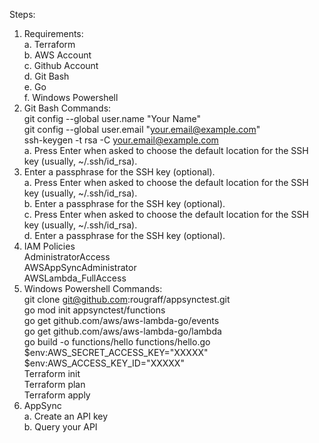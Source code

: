Steps:
1.	Requirements:<br>
  a.	Terraform<br>
  b.	AWS Account<br>
  c.	Github Account<br>
  d.	Git Bash<br>
  e.	Go<br>
  f.	Windows Powershell<br>
2.	Git Bash Commands:<br>
        git config --global user.name "Your Name"<br>
        git config --global user.email "your.email@example.com"<br>
        ssh-keygen -t rsa -C your.email@example.com<br>
  a.	Press Enter when asked to choose the default location for the SSH key (usually, ~/.ssh/id_rsa).<br>
3.	Enter a passphrase for the SSH key (optional).<br>
  a.	Press Enter when asked to choose the default location for the SSH key (usually, ~/.ssh/id_rsa).<br>
  b.	Enter a passphrase for the SSH key (optional).<br>
  c.	Press Enter when asked to choose the default location for the SSH key (usually, ~/.ssh/id_rsa).<br>
  d.	Enter a passphrase for the SSH key (optional).<br>
4.  IAM Policies <br>
        AdministratorAccess	<br>
        AWSAppSyncAdministrator	<br>
        AWSLambda_FullAccess<br>
5.	Windows Powershell Commands:<br>
        git clone git@github.com:rougraff/appsynctest.git <br>
        go mod init appsynctest/functions<br>
  	    go get github.com/aws/aws-lambda-go/events<br>
  	    go get github.com/aws/aws-lambda-go/lambda<br>
  	    go build -o functions/hello functions/hello.go<br>
  	    $env:AWS_SECRET_ACCESS_KEY="XXXXX"<br>
        $env:AWS_ACCESS_KEY_ID="XXXXX"<br>
  	    Terraform init<br>
        Terraform plan<br>
        Terraform apply<br>
11.	AppSync<br>
    a. Create an API key<br>
    b. Query your API<br>

